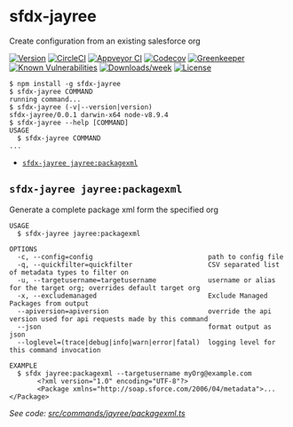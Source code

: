 sfdx-jayree
===========

Create configuration from an existing salesforce org

[![Version](https://img.shields.io/npm/v/sfdx-jayree.svg)](https://npmjs.org/package/sfdx-jayree)
[![CircleCI](https://circleci.com/gh/jayree/sfdx-jayree/tree/master.svg?style=shield)](https://circleci.com/gh/jayree/sfdx-jayree/tree/master)
[![Appveyor CI](https://ci.appveyor.com/api/projects/status/github/jayree/sfdx-jayree?branch=master&svg=true)](https://ci.appveyor.com/project/jayree/sfdx-jayree/branch/master)
[![Codecov](https://codecov.io/gh/jayree/sfdx-jayree/branch/master/graph/badge.svg)](https://codecov.io/gh/jayree/sfdx-jayree)
[![Greenkeeper](https://badges.greenkeeper.io/jayree/sfdx-jayree.svg)](https://greenkeeper.io/)
[![Known Vulnerabilities](https://snyk.io/test/github/jayree/sfdx-jayree/badge.svg)](https://snyk.io/test/github/jayree/sfdx-jayree)
[![Downloads/week](https://img.shields.io/npm/dw/sfdx-jayree.svg)](https://npmjs.org/package/sfdx-jayree)
[![License](https://img.shields.io/npm/l/sfdx-jayree.svg)](https://github.com/jayree/sfdx-jayree/blob/master/package.json)

<!-- toc -->

<!-- tocstop -->
<!-- install -->
<!-- usage -->
```sh-session
$ npm install -g sfdx-jayree
$ sfdx-jayree COMMAND
running command...
$ sfdx-jayree (-v|--version|version)
sfdx-jayree/0.0.1 darwin-x64 node-v8.9.4
$ sfdx-jayree --help [COMMAND]
USAGE
  $ sfdx-jayree COMMAND
...
```
<!-- usagestop -->
<!-- commands -->
* [`sfdx-jayree jayree:packagexml`](#sfdx-jayree-jayreepackagexml)

## `sfdx-jayree jayree:packagexml`

Generate a complete package xml form the specified org

```
USAGE
  $ sfdx-jayree jayree:packagexml

OPTIONS
  -c, --config=config                             path to config file
  -q, --quickfilter=quickfilter                   CSV separated list of metadata types to filter on
  -u, --targetusername=targetusername             username or alias for the target org; overrides default target org
  -x, --excludemanaged                            Exclude Managed Packages from output
  --apiversion=apiversion                         override the api version used for api requests made by this command
  --json                                          format output as json
  --loglevel=(trace|debug|info|warn|error|fatal)  logging level for this command invocation

EXAMPLE
  $ sfdx jayree:packagexml --targetusername myOrg@example.com
       <?xml version="1.0" encoding="UTF-8"?>
       <Package xmlns="http://soap.sforce.com/2006/04/metadata">...</Package>
```

_See code: [src/commands/jayree/packagexml.ts](https://github.com/jayree/sfdx-jayree/blob/v0.0.1/src/commands/jayree/packagexml.ts)_
<!-- commandsstop -->
